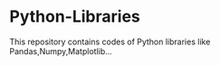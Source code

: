 # Python-Libraries
This repository contains codes of Python libraries like Pandas,Numpy,Matplotlib...
